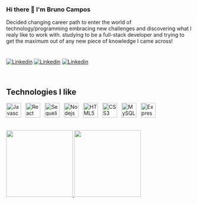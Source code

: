 ### Hi there 👋 I'm Bruno Campos

Decided changing career path to enter the world of technology/programming embracing new challenges and discovering what I realy like to work with. studying to be a full-stack developer and trying to get the maximum out of any new piece of knowledge I came across!

#

<p>
<a href="https://www.linkedin.com/in/bruno-campos98/"><img alt="Linkedin" src="https://img.shields.io/badge/-Linkedin-0072b1?style=flat-square&logo=Linkedin&logoColor=white"></a>
<a href="https://leetcode.com/BpCampos/"><img alt="Linkedin" src="https://img.shields.io/badge/-BpCampos-000000?style=flat-square&logo=Leetcode&logoColor=yellow"></a>
<a href = "mailto: campos.bruno98@gmail.com"><img alt="Linkedin" src="https://img.shields.io/badge/-campos.bruno98@gmail.com-FFFFFF?style=flat-square&logo=Gmail&logoColor=red"></a>
</p>

<br>

<h2 style="font-weight:bold">Technologies I like</h2>
<p>
 <img width="40" style="margin-right: 8px" src="https://cdn.jsdelivr.net/gh/devicons/devicon/icons/javascript/javascript-original.svg" alt="Javascript"/>
 <img width="40" style="margin-right: 8px" src="https://cdn.jsdelivr.net/gh/devicons/devicon/icons/react/react-original.svg" alt="React"/>
 <img width="40" style="margin-right: 8px" src="https://cdn.jsdelivr.net/gh/devicons/devicon/icons/sequelize/sequelize-original.svg" alt="Sequelize"/>
 <img width="40" style="margin-right: 8px" src="https://cdn.jsdelivr.net/gh/devicons/devicon/icons/nodejs/nodejs-original.svg" alt="Nodejs"/>
 <img width="40" style="margin-right: 8px" src="https://cdn.jsdelivr.net/gh/devicons/devicon/icons/html5/html5-original.svg" alt="HTML5"/>
 <img width="40" style="margin-right: 8px" src="https://cdn.jsdelivr.net/gh/devicons/devicon/icons/css3/css3-original.svg" alt="CSS3"/>
 <img width="40" style="margin-right: 8px" src="https://cdn.jsdelivr.net/gh/devicons/devicon/icons/mysql/mysql-original.svg" alt="MySQL"/>
 <img width="40" style="margin-right: 8px" src="https://cdn.jsdelivr.net/gh/devicons/devicon/icons/express/express-original.svg" alt="Express"/>
</p>

<div style=""><br>
  <a href="https://github.com/BpCampos">
  <img height="180em" src="https://github-readme-stats.vercel.app/api?username=BpCampos&show_icons=true&theme=dark&include_all_commits=true&count_private=true"/>
  <img height="180em" src="https://github-readme-stats.vercel.app/api/top-langs/?username=BpCampos&layout=compact&langs_count=7&theme=dark&hide=jupyter%20notebook"/>
</div>
